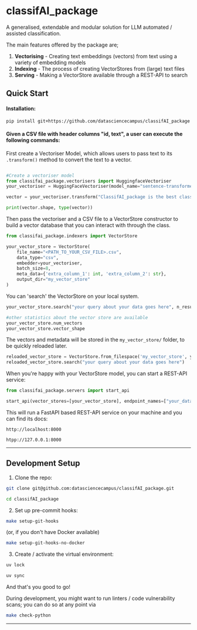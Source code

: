 # classifAI_package
A generalised, extendable and modular solution for LLM automated / assisted classification.

The main features offered by the package are;
1. <b>Vectorising</b> - Creating text embeddings (vectors) from text using a variety of embedding models
2. <b>Indexing</b> - The process of creating VectorStores from (large) text files
3. <b>Serving</b> - Making a VectorStore available through a REST-API to search


## Quick Start

#### Installation:
`pip install git+https://github.com/datasciencecampus/classifAI_package`

#### Given a CSV file with header columns "id, text", a user can execute the following commands:

First create a Vectoriser Model, which allows users to pass text to its `.transform()` method to convert the text to a vector.
```python

#Create a vectoriser model
from classifai_package.vectorisers import HuggingfaceVectoriser
your_vectoriser = HuggingFaceVectoriser(model_name="sentence-transformers/all-MiniLM-L6-v2")

vector = your_vectoriser.transform("ClassifAI_package is the best classification tool ever!")

print(vector.shape, type(vector))
```

Then pass the vectoriser and a CSV file to a VectorStore constructor to build a vector database that you can interact with through the class.
```python
from classifai_package.indexers import VectorStore

your_vector_store = VectorStore(
    file_name="<PATH_TO_YOUR_CSV_FILE>.csv",
    data_type="csv",
    embedder=your_vectoriser,
    batch_size=8,
    meta_data={'extra_column_1': int, 'extra_column_2': str},
    output_dir="my_vector_store"
)
```
You can 'search' the VectorStore on your local system. 
```python
your_vector_store.search("your query about your data goes here", n_results=5)

#other statistics about the vector store are available
your_vector_store.num_vectors
your_vector_store.vector_shape
```
The vectors and metadata will be stored in the `my_vector_store/` folder, to be quickly reloaded later.
```python
reloaded_vector_store = VectorStore.from_filespace('my_vector_store', your_vectoriser)
reloaded_vector_store.search("your query about your data goes here")
```

When you're happy with your VectorStore model, you can start a REST-API service:
```python
from classifai_package.servers import start_api

start_api(vector_stores=[your_vector_store], endpoint_names=["your_data"], port=8000)
```

This will run a FastAPI based REST-API service on your machine and you can find its docs:

`http://localhost:8000`

`htpp://127.0.0.1:8000`

---

## Development Setup

1. Clone the repo:
```bash
git clone git@github.com:datasciencecampus/classifAI_package.git

cd classifAI_package
```

2. Set up pre-commit hooks:
```bash
make setup-git-hooks
```
  (or, if you don't have Docker available)
```bash
make setup-git-hooks-no-docker
```

3. Create / activate the virtual environment:
```bash
uv lock

uv sync
```

And that's you good to go!

During development, you might want to run linters / code vulnerability scans; you can do so at any point via
```bash
make check-python
```
---